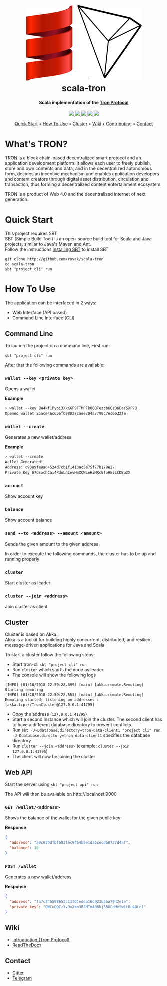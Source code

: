 <h1 align="center">
  <img src="docs/img/scala-tron.png">
  <br>
  scala-tron
  <br>
</h1>

<h4 align="center">
  Scala implementation of the <a href="https://github.com/tronprotocol/wiki/blob/master/Home.md">Tron Protocol</a>
</h4>

<p align="center">
  <a href="https://travis-ci.org/Rovak/scala-tron">
    <img src="https://travis-ci.org/Rovak/scala-tron.svg?branch=master">
  </a>

  <a href="https://gitter.im/rovak/scala-tron">
    <img src="https://img.shields.io/gitter/room/nwjs/nw.js.svg">
  </a>

  <a href="https://github.com/rovak/scala-tron/issues">
    <img src="https://img.shields.io/github/issues/rovak/scala-tron.svg">
  </a>

  <a href="https://github.com/rovak/scala-tron/pulls">
    <img src="https://img.shields.io/github/issues-pr/rovak/scala-tron.svg">
  </a>

  <a href="https://github.com/rovak/scala-tron/graphs/contributors">
    <img src="https://img.shields.io/github/contributors/rovak/scala-tron.svg">
  </a>
</p>

<p align="center">
  <a href="#quick-start">Quick Start</a> •
  <a href="#how-to-use">How To Use</a> •
  <a href="#cluster">Cluster</a> •
  <a href="#wiki">Wiki</a> •
  <a href="CONTRIBUTING.md">Contributing</a> •
  <a href="#contact">Contact</a>
</p>


# What's TRON?

TRON is a block chain-based decentralized smart protocol and an application development platform. It allows each user to freely publish, store and own contents and data, and in the decentralized autonomous form, decides an incentive mechanism and enables application developers and content creators through digital asset distribution, circulation and transaction, thus forming a decentralized content entertainment ecosystem.

TRON is a product of Web 4.0 and the decentralized internet of next generation.

# Quick Start

This project requires SBT<br />
SBT (Simple Build Tool) is an open-source build tool for Scala and Java projects, similar to Java's Maven and Ant.<br />
Follow the instructions [installing SBT](http://www.scala-sbt.org/1.0/docs/Setup.html) to install SBT

```
git clone http://github.com/rovak/scala-tron
cd scala-tron
sbt "project cli" run
```


# How To Use

The application can be interfaced in 2 ways:
* Web Interface (API based)
* Command Line Interface (CLI)

## Command Line

To launch the project on a command line, First run:

`sbt "project cli" run`

After that the following commands are available:

### `wallet --key <private key>`

Opens a wallet

**Example**

```bash
> wallet --key BW4kf1Pyoi3XkKGF9FTMPFk8QBTezcb6QzD6EeYSXP73
Opened wallet 25ace46c656fb98027caee704a7790c7ec0b32fe
```

### `wallet --create`

Generates a new wallet/address

**Example**

```bash
> wallet --create
Wallet Generated!
Address: c93a9fe9a04524d7cb1f1413ac5e75f77b179e27
Private Key 67dsochCai4PdoLnzevHwXQWLeHiMKcEfoHEzLCDBu2X
```

### `account`

Show account key

### `balance`

Show account balance

### `send --to <address> --amount <amount>`

Sends the given amount to the given address

In order to execute the following commands, the cluster has to be up and running properly

### `cluster`

Start cluster as leader

### `cluster --join <address>`

Join cluster as client

## Cluster

Cluster is based on Akka.<br />
Akka is a toolkit for building highly concurrent, distributed, and resilient message-driven applications for Java and Scala<br />

To start a cluster follow the following steps:

* Start tron-cli `sbt "project cli" run`
* Run `cluster` which starts the node as leader
* The console will show the following logs  
```
[INFO] [01/18/2018 22:59:28.399] [main] [akka.remote.Remoting] Starting remoting
[INFO] [01/18/2018 22:59:28.553] [main] [akka.remote.Remoting] Remoting started; listening on addresses :[akka.tcp://TronCluster@127.0.0.1:41795]
```
* Copy the address (`127.0.0.1:41795`)
* Start a second instance which will join the cluster.
  The second client has to have a different database directory to prevent conflicts.
* Run `sbt -J-Ddatabase.directory=tron-data-client1 "project cli" run`.  
  `-J-Ddatabase.directory=tron-data-client1` specifies the database directory
* Run `cluster --join <address>` (example: `cluster --join 127.0.0.1:41795`)
* The client will now be joining the cluster

## Web API

Start the server using `sbt "project api" run`

The API will then be available on http://localhost:9000


### `GET /wallet/<address>`

Shows the balance of the wallet for the given public key

__Response__

```json
{
  "address": "a9c030dfbfb83f6c9454b5e1da5cecdb8737d4af",
  "balance": 10
}
```

### `POST /wallet`

Generates a new wallet/address

__Response__

```json
{
  "address": "fa7c845598653c11f01edda16d923b5ba7942e1e",
  "private_key": "GWCuQQCz7v9vXkn3BJMTmA86kj58UCdHmSw1tBu4DLe1"
}
```

## Wiki

* [Introduction (Tron Protocol)](https://github.com/tronprotocol/wiki/blob/master/Home.md)
* [ReadTheDocs](http://tron-wiki.readthedocs.io/introduction.html)

## Contact

* [Gitter](https://gitter.im/Rovak/scala-tron)
* [Telegram](https://t.me/joinchat/CP8XKBIjEc0RqzJdl61OlQ)
